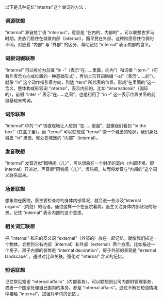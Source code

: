 以下是几种记忆“internal”这个单词的方法：

### 词源联想
“internal” 源自拉丁语 “internus”，意思是 “在内的，内部的” 。可以联想古罗马时期，贵族们居住在城堡内部（internal），而平民在外部。这种阶层居住位置的不同，对应着 “内部” 与 “外部” 的区分，帮助记忆 “internal” 表示内部的含义。

### 词根词缀联想
“internal” 可以拆分为前缀 “in -”（表示“在……里面，向内”）和词根 “-tern-”（可看作表示方向或位置的一种基础形式），再加上形容词后缀 “-al”（表示“……的”）。就像 “in” 这个动作指引着方向，到达 “tern” 所代表的位置，形成“在里面的”这一含义，整体构成形容词 “internal”，表示内部的。比如 “international”（国际的），前缀 “inter -” 表示“在……之间”，也是利用了 “in -” 这一表示位置关系的前缀基础来构词。 

### 词形联想
“internal” 中的 “in” 很直观地让人想到 “在……里面”，就像我们看到 “in the box”（在盒子里）。而 “ternal” 可以联想成 “ternal” 像一个城堡的轮廓，我们身处城堡 “in” 里面，就处在城堡的 “内部”（internal）。 

### 发音联想
“internal” 发音近似“因特闹（儿）”，可以想象在一个封闭的室内（内部环境，即internal）开派对，声音很“因特闹（儿）”，很热闹，从而将发音与“内部的”这个词义联系起来。 

### 场景联想
想象你在医院，医生要检查你的身体内部情况，就会说一些涉及“internal organs”（内脏）的话语。通过这样一个在医院看病，医生关注身体内部状况的场景，记住 “internal” 表示内部的这个意思。 

### 相关词汇联想
把 “internal” 和它的反义词 “external”（外部的）放在一起记忆。就像我们描述一个物体，会想到它有内部（internal）和外部（external）两个方面。比如描述一个房子，房子内部的装修是 “internal decoration”，房子外部的景观是 “external landscape” ，通过对比和关联，强化对 “internal” 含义的记忆。 

### 短语联想
记住常见短语 “internal affairs”（内部事务）。可以联想到公司内部的管理事务，或者一个国家处理自己国内的事务，都是 “internal affairs”。通过不断在短语情境中接触 “internal”，加强对单词的记忆 。 